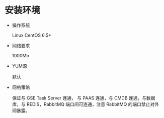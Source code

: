# 安装环境

- 操作系统

  Linux CentOS 6.5+

- 网络要求

  1000Mb

- YUM源

  默认

- 网络策略

  保证与 GSE Task Server 连通， 与 PAAS 连通，与 CMDB 连通，与数据库，与 REDIS，RabbitMQ 端口间可连通，注意 RabbitMQ 的端口禁止对外网暴露。
